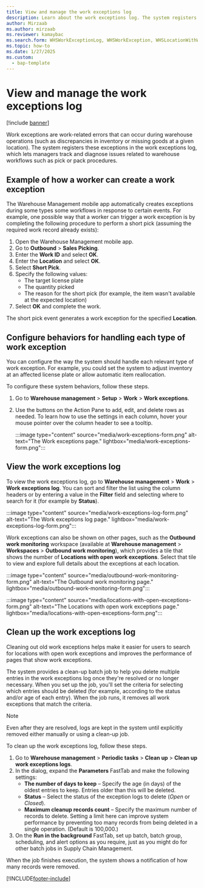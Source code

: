 ```yaml
---
title: View and manage the work exceptions log
description: Learn about the work exceptions log. The system registers work-related errors in the work exceptions log, which lets managers track and diagnose issues related to warehouse workflows.
author: Mirzaab
ms.author: mirzaab
ms.reviewer: kamaybac
ms.search.form: WHSWorkExceptionLog, WHSWorkException, WHSLocationWithWorkException
ms.topic: how-to
ms.date: 1/27/2025
ms.custom: 
  - bap-template
---
```


# View and manage the work exceptions log

[!include [banner](../includes/banner.md)]

Work exceptions are work-related errors that can occur during warehouse operations (such as discrepancies in inventory or missing goods at a given location). The system registers these exceptions in the work exceptions log, which lets managers track and diagnose issues related to warehouse workflows such as pick or pack procedures.

## Example of how a worker can create a work exception

The Warehouse Management mobile app automatically creates exceptions during some types some workflows in response to certain events. For example, one possible way that a worker can trigger a work exception is by completing the following procedure to perform a short pick (assuming the required work record already exists):

1. Open the Warehouse Management mobile app.
1. Go to **Outbound** \> **Sales Picking**.
1. Enter the **Work ID** and select **OK**.
1. Enter the **Location** and select **OK**.
1. Select **Short Pick**.
1. Specify the following values:
    - The target license plate
    - The quantity picked
    - The reason for the short pick (for example, the item wasn't available at the expected location)
1. Select **OK** and complete the work.

The short pick event generates a work exception for the specified **Location**.

## Configure behaviors for handling each type of work exception

You can configure the way the system should handle each relevant type of work exception. For example, you could set the system to adjust inventory at an affected license plate or allow automatic item reallocation.

To configure these system behaviors, follow these steps.

1. Go to **Warehouse management** \> **Setup** \> **Work** \> **Work exceptions**.
1. Use the buttons on the Action Pane to add, edit, and delete rows as needed. To learn how to use the settings in each column, hover your mouse pointer over the column header to see a tooltip.

    :::image type="content" source="media/work-exceptions-form.png" alt-text="The Work exceptions page." lightbox="media/work-exceptions-form.png":::

## View the work exceptions log

To view the work exceptions log, go to **Warehouse management** \> **Work** \> **Work exceptions log**. You can sort and filter the list using the column headers or by entering a value in the **Filter** field and selecting where to search for it (for example by **Status**).

:::image type="content" source="media/work-exceptions-log-form.png" alt-text="The Work exceptions log page." lightbox="media/work-exceptions-log-form.png":::

Work exceptions can also be shown on other pages, such as the **Outbound work monitoring** workspace (available at **Warehouse management** \> **Workspaces** \> **Outbound work monitoring**), which provides a tile that shows the number of **Locations with open work exceptions**. Select that tile to view and explore full details about the exceptions at each location.

:::image type="content" source="media/outbound-work-monitoring-form.png" alt-text="The Outbound work monitoring page." lightbox="media/outbound-work-monitoring-form.png":::

:::image type="content" source="media/locations-with-open-exceptions-form.png" alt-text="The Locations with open work exceptions page." lightbox="media/locations-with-open-exceptions-form.png":::

## Clean up the work exceptions log

Cleaning out old work exceptions helps make it easier for users to search for locations with open work exceptions and improves the performance of pages that show work exceptions.

The system provides a clean-up batch job to help you delete multiple entries in the work exceptions log once they're resolved or no longer necessary. When you set up the job, you'll set the criteria for selecting which entries should be deleted (for example, according to the status and/or age of each entry). When the job runs, it removes all work exceptions that match the criteria.

> [!NOTE]
> Even after they are resolved, logs are kept in the system until explicitly removed either manually or using a clean-up job.

To clean up the work exceptions log, follow these steps.

1. Go to **Warehouse management** \> **Periodic tasks** \> **Clean up** \> **Clean up work exceptions logs**.
1. In the dialog, expand the **Parameters** FastTab and make the following settings:
    - **The number of days to keep** – Specify the age (in days) of the oldest entries to keep. Entries older than this will be deleted.
    - **Status** – Select the status of the exception logs to delete (*Open* or *Closed*).
    - **Maximum cleanup records count** – Specify the maximum number of records to delete. Setting a limit here can improve system performance by preventing too many records from being deleted in a single operation. (Default is 100,000.)
1. On the **Run in the background** FastTab, set up batch, batch group, scheduling, and alert options as you require, just as you might do for other batch jobs in Supply Chain Management.

When the job finishes execution, the system shows a notification of how many records were removed.

[!INCLUDE[footer-include](../../includes/footer-banner.md)]
